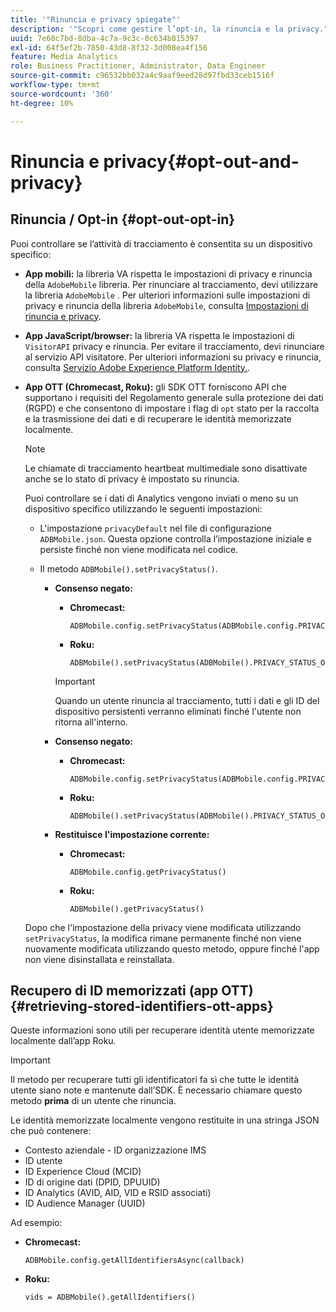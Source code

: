 ```yaml
---
title: '"Rinuncia e privacy spiegate"'
description: '"Scopri come gestire l’opt-in, la rinuncia e la privacy."'
uuid: 7e60c7bd-8dba-4c7a-9c3c-0c634b815397
exl-id: 64f5ef2b-7850-43d8-8f32-3d008ea4f156
feature: Media Analytics
role: Business Practitioner, Administrator, Data Engineer
source-git-commit: c96532bb032a4c9aaf9eed28d97fbd33ceb1516f
workflow-type: tm+mt
source-wordcount: '360'
ht-degree: 10%

---
```


# Rinuncia e privacy{#opt-out-and-privacy}

## Rinuncia / Opt-in {#opt-out-opt-in}

Puoi controllare se l’attività di tracciamento è consentita su un dispositivo specifico:

* **App mobili:** la libreria VA rispetta le impostazioni di privacy e rinuncia della  `AdobeMobile` libreria. Per rinunciare al tracciamento, devi utilizzare la libreria `AdobeMobile` . Per ulteriori informazioni sulle impostazioni di privacy e rinuncia della libreria `AdobeMobile`, consulta [Impostazioni di rinuncia e privacy](https://experienceleague.adobe.com/docs/mobile-services/android/gdpr-privacy-android/privacy.html).
* **App JavaScript/browser:** la libreria VA rispetta le impostazioni di  `VisitorAPI` privacy e rinuncia. Per evitare il tracciamento, devi rinunciare al servizio API visitatore. Per ulteriori informazioni su privacy e rinuncia, consulta [Servizio Adobe Experience Platform Identity.](https://experienceleague.adobe.com/docs/id-service/using/home.html).
* **App OTT (Chromecast, Roku):** gli SDK OTT forniscono API che supportano i requisiti del Regolamento generale sulla protezione dei dati (RGPD) e che consentono di impostare i flag di  `opt` stato per la raccolta e la trasmissione dei dati e di recuperare le identità memorizzate localmente.

   >[!NOTE]
   >
   >Le chiamate di tracciamento heartbeat multimediale sono disattivate anche se lo stato di privacy è impostato su rinuncia.

   Puoi controllare se i dati di Analytics vengono inviati o meno su un dispositivo specifico utilizzando le seguenti impostazioni:

   * L&#39;impostazione `privacyDefault` nel file di configurazione `ADBMobile.json`. Questa opzione controlla l’impostazione iniziale e persiste finché non viene modificata nel codice.

   * Il metodo `ADBMobile().setPrivacyStatus()`.

      * **Consenso negato:**

         * **Chromecast:**

            ```
            ADBMobile.config.setPrivacyStatus(ADBMobile.config.PRIVACY_STATUS_OPT_OUT)
            ```

         * **Roku:**

            ```
            ADBMobile().setPrivacyStatus(ADBMobile().PRIVACY_STATUS_OPT_OUT)
            ```
         >[!IMPORTANT]
         >
         >Quando un utente rinuncia al tracciamento, tutti i dati e gli ID del dispositivo persistenti verranno eliminati finché l&#39;utente non ritorna all&#39;interno.

      * **Consenso negato:**

         * **Chromecast:**

            ```
            ADBMobile.config.setPrivacyStatus(ADBMobile.config.PRIVACY_STATUS_OPT_IN)
            ```

         * **Roku:**

            ```
            ADBMobile().setPrivacyStatus(ADBMobile().PRIVACY_STATUS_OPT_IN)
            ```
      * **Restituisce l&#39;impostazione corrente:**

         * **Chromecast:**

            ```
            ADBMobile.config.getPrivacyStatus()
            ```

         * **Roku:**

            ```
            ADBMobile().getPrivacyStatus()
            ```
   Dopo che l&#39;impostazione della privacy viene modificata utilizzando `setPrivacyStatus`, la modifica rimane permanente finché non viene nuovamente modificata utilizzando questo metodo, oppure finché l&#39;app non viene disinstallata e reinstallata.

## Recupero di ID memorizzati (app OTT) {#retrieving-stored-identifiers-ott-apps}

Queste informazioni sono utili per recuperare identità utente memorizzate localmente dall’app Roku.

>[!IMPORTANT]
>
>Il metodo per recuperare tutti gli identificatori fa sì che tutte le identità utente siano note e mantenute dall’SDK. È necessario chiamare questo metodo **prima** di un utente che rinuncia.

Le identità memorizzate localmente vengono restituite in una stringa JSON che può contenere:

* Contesto aziendale - ID organizzazione IMS
* ID utente
* ID Experience Cloud (MCID)
* ID di origine dati (DPID, DPUUID)
* ID Analytics (AVID, AID, VID e RSID associati)
* ID Audience Manager (UUID)

Ad esempio:

* **Chromecast:**

   ```
   ADBMobile.config.getAllIdentifiersAsync(callback)
   ```

* **Roku:**

   ```
   vids = ADBMobile().getAllIdentifiers()
   ```
